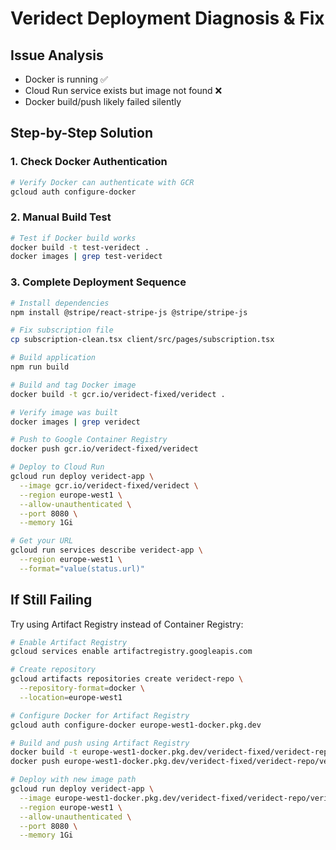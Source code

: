 # Veridect Deployment Diagnosis & Fix

## Issue Analysis
- Docker is running ✅
- Cloud Run service exists but image not found ❌
- Docker build/push likely failed silently

## Step-by-Step Solution

### 1. Check Docker Authentication
```bash
# Verify Docker can authenticate with GCR
gcloud auth configure-docker
```

### 2. Manual Build Test
```bash
# Test if Docker build works
docker build -t test-veridect .
docker images | grep test-veridect
```

### 3. Complete Deployment Sequence
```bash
# Install dependencies
npm install @stripe/react-stripe-js @stripe/stripe-js

# Fix subscription file
cp subscription-clean.tsx client/src/pages/subscription.tsx

# Build application
npm run build

# Build and tag Docker image
docker build -t gcr.io/veridect-fixed/veridect .

# Verify image was built
docker images | grep veridect

# Push to Google Container Registry
docker push gcr.io/veridect-fixed/veridect

# Deploy to Cloud Run
gcloud run deploy veridect-app \
  --image gcr.io/veridect-fixed/veridect \
  --region europe-west1 \
  --allow-unauthenticated \
  --port 8080 \
  --memory 1Gi

# Get your URL
gcloud run services describe veridect-app \
  --region europe-west1 \
  --format="value(status.url)"
```

## If Still Failing
Try using Artifact Registry instead of Container Registry:

```bash
# Enable Artifact Registry
gcloud services enable artifactregistry.googleapis.com

# Create repository
gcloud artifacts repositories create veridect-repo \
  --repository-format=docker \
  --location=europe-west1

# Configure Docker for Artifact Registry
gcloud auth configure-docker europe-west1-docker.pkg.dev

# Build and push using Artifact Registry
docker build -t europe-west1-docker.pkg.dev/veridect-fixed/veridect-repo/veridect .
docker push europe-west1-docker.pkg.dev/veridect-fixed/veridect-repo/veridect

# Deploy with new image path
gcloud run deploy veridect-app \
  --image europe-west1-docker.pkg.dev/veridect-fixed/veridect-repo/veridect \
  --region europe-west1 \
  --allow-unauthenticated \
  --port 8080 \
  --memory 1Gi
```